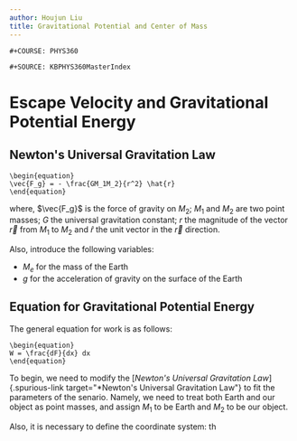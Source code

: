 ```yaml
---
author: Houjun Liu
title: Gravitational Potential and Center of Mass
---
```


```{=org}
#+COURSE: PHYS360
```
```{=org}
#+SOURCE: KBPHYS360MasterIndex
```
# Escape Velocity and Gravitational Potential Energy

## Newton\'s Universal Gravitation Law

```{=latex}
\begin{equation}
\vec{F_g} = - \frac{GM_1M_2}{r^2} \hat{r}
\end{equation}
```
where, $\vec{F_g}$ is the force of gravity on $M_2$; $M_1$ and $M_2$ are
two point masses; $G$ the universal gravitation constant; $r$ the
magnitude of the vector $\vec{r}$ from $M_1$ to $M_2$ and $\hat{r}$ the
unit vector in the $\vec{r}$ direction.

Also, introduce the following variables:

-   $M_e$ for the mass of the Earth
-   $g$ for the acceleration of gravity on the surface of the Earth

## Equation for Gravitational Potential Energy

The general equation for work is as follows:

```{=latex}
\begin{equation}
W = \frac{dF}{dx} dx
\end{equation}
```
To begin, we need to modify the [*Newton\'s Universal Gravitation
Law*]{.spurious-link target="*Newton's Universal Gravitation Law"} to
fit the parameters of the senario. Namely, we need to treat both Earth
and our object as point masses, and assign $M_1$ to be Earth and $M_2$
to be our object.

Also, it is necessary to define the coordinate system: th
